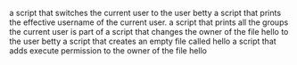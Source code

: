 a script that switches the current user to the user betty
a script that prints the effective username of the current user.
 a script that prints all the groups the current user is part of
 a script that changes the owner of the file hello to the user betty
a script that creates an empty file called hello
 a script that adds execute permission to the owner of the file hello
